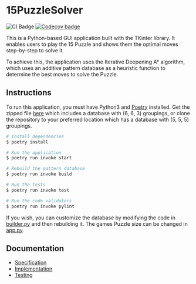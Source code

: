 # 15PuzzleSolver

![CI Badge](https://github.com/isakpulkki/15puzzlesolver/workflows/CI/badge.svg) [![Codecov badge](https://codecov.io/gh/isakpulkki/15PuzzleSolver/branch/main/graph/badge.svg?token=QCJD3KYHM7)](https://codecov.io/gh/isakpulkki/15PuzzleSolver)

This is a Python-based GUI application built with the TKinter library. It enables users to play the 15 Puzzle and shows them the optimal moves step-by-step to solve it.

To achieve this, the application uses the Iterative Deepening A* algorithm, which uses an additive pattern database as a heuristic function to determine the best moves to solve the Puzzle.

## Instructions

To run this application, you must have Python3 and [Poetry](https://python-poetry.org) installed. Get the zipped file [here](https://github.com/isakpulkki/15PuzzleSolver/releases/tag/1.0) which includes a database with (6, 6, 3) groupings, or clone the repository to your preferred location which has a database with (5, 5, 5) groupings. 

```bash
# Install dependencies
$ poetry install

# Run the application
$ poetry run invoke start

# Rebuild the pattern database
$ poetry run invoke build

# Run the tests
$ poetry run invoke test

# Run the code validators
$ poetry run invoke pylint
```

If you wish, you can customize the database by modifying the code in [builder.py](https://github.com/isakpulkki/15PuzzleSolver/blob/main/src/logic/builder.py) and then rebuilding it. The games Puzzle size can be changed in [app.py](https://github.com/isakpulkki/15PuzzleSolver/blob/main/src/app.py).

## Documentation

* [Specification](https://github.com/isakpulkki/15PuzzleSolver/blob/main/docs/specification.md)
* [Implementation](https://github.com/isakpulkki/15PuzzleSolver/blob/main/docs/implementation.md)
* [Testing](https://github.com/isakpulkki/15PuzzleSolver/blob/main/docs/testing.md)


